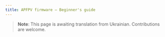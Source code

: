 ```yaml
---
title: APFPV firmware — Beginner's guide
---
```


> **Note**: This page is awaiting translation from Ukrainian. Contributions are welcome.
